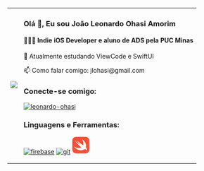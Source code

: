 <div align="center">
  <table>
    <tr>
      <td>
        <img src="https://developer.apple.com/develop/images/hero-lockup-large_2x.webp" width="300">
      </td>
      <td>
        <h3>Olá 👋, Eu sou João Leonardo Ohasi Amorim</h3>
        <h4>🏄🏽‍♂️ Indie iOS Developer e aluno de ADS pela PUC Minas</h4>
        <p>🌱 Atualmente estudando ViewCode e SwiftUI</p>
        <p>📫 Como falar comigo: jlohasi@gmail.com</p>
        <h3>Conecte-se comigo:</h3>
        <p>
          <a href="https://linkedin.com/in/leonardo-ohasi" target="blank"><img src="https://raw.githubusercontent.com/rahuldkjain/github-profile-readme-generator/master/src/images/icons/Social/linked-in-alt.svg" alt="leonardo-ohasi" height="30" width="40" /></a>
        </p>
        <h3>Linguagens e Ferramentas:</h3>
        <p>
          <a href="https://firebase.google.com/" target="_blank" rel="noreferrer"><img src="https://www.vectorlogo.zone/logos/firebase/firebase-icon.svg" alt="firebase" width="40" height="40" /></a>
          <a href="https://git-scm.com/" target="_blank" rel="noreferrer"><img src="https://www.vectorlogo.zone/logos/git-scm/git-scm-icon.svg" alt="git" width="40" height="40" /></a>
          <a href="https://developer.apple.com/swift/" target="_blank" rel="noreferrer"><img src="https://raw.githubusercontent.com/devicons/devicon/master/icons/swift/swift-original.svg" alt="swift" width="40" height="40" /></a>
        </p>
      </td>
    </tr>
  </table>
</div>




